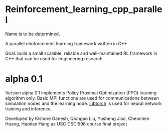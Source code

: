 # Reinforcement_learning_cpp_parallel
Name is to be determined.

A parallel reinforcement learning framework written in C++

Goal: build a small scalable, reliable and well-maintained RL framework in C++ that can be used for engineering research.

# alpha 0.1
Version alpha 0.1 implements Policy Proximal Optimization (PPO) learning algorithm only. Basic MPI functions are used for communications between simulation nodes and the learning node. [Libtorch](https://pytorch.org/cppdocs/) is used for neural network training and inference. 

Developed by Kishore Ganesh, Qiongao Liu, Yusheng Jiao, Chenchen Huang, Haotian Hang as USC CSCI596 course final project
